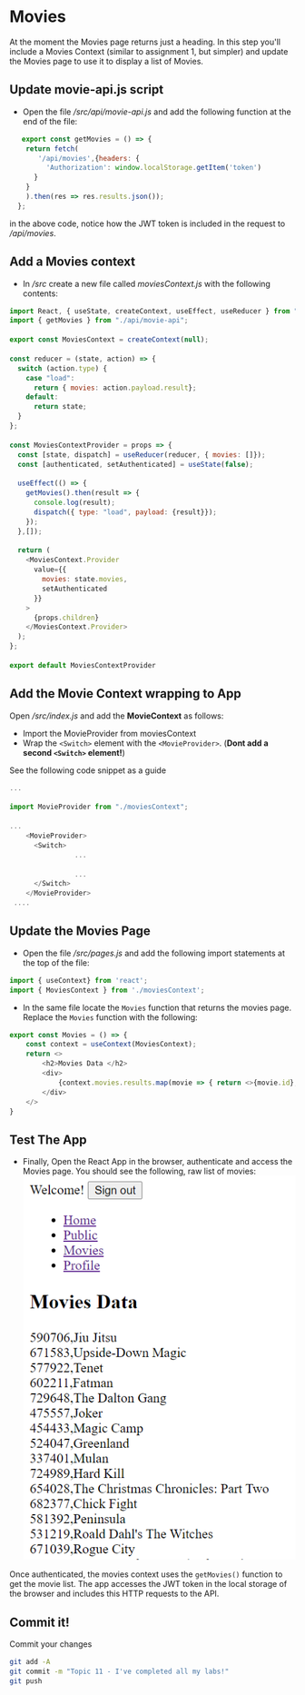 # Movies

At the moment the Movies page returns just a heading. In this step you'll include a Movies Context (similar to assignment 1, but simpler) and update the Movies page to use it to display a list of Movies. 

## Update movie-api.js script

+ Open the file */src/api/movie-api.js* and add the following function at the end of the file:

~~~javascript
   export const getMovies = () => {
    return fetch(
       '/api/movies',{headers: {
         'Authorization': window.localStorage.getItem('token')
      }
    }
    ).then(res => res.results.json());
  };
~~~

in the above code, notice how the JWT token is included in the request to */api/movies*.

## Add a Movies context

+ In */src* create a new file called *moviesContext.js*  with  the following contents:

~~~javascript
import React, { useState, createContext, useEffect, useReducer } from "react";
import { getMovies } from "./api/movie-api";

export const MoviesContext = createContext(null);

const reducer = (state, action) => {
  switch (action.type) {
    case "load":
      return { movies: action.payload.result};
    default:
      return state;
  }
};

const MoviesContextProvider = props => {
  const [state, dispatch] = useReducer(reducer, { movies: []});
  const [authenticated, setAuthenticated] = useState(false);

  useEffect(() => {
    getMovies().then(result => {
      console.log(result);
      dispatch({ type: "load", payload: {result}});
    });
  },[]);

  return (
    <MoviesContext.Provider
      value={{
        movies: state.movies,
        setAuthenticated
      }}
    >
      {props.children}
    </MoviesContext.Provider>
  );
};

export default MoviesContextProvider
~~~

## Add the Movie Context wrapping to App

Open */src/index.js* and add the **MovieContext** as follows:
  + Import the MovieProvider from moviesContext
  + Wrap the ``<Switch>`` element with the ``<MovieProvider>``. (**Dont add a second ``<Switch>`` element!**)

See the following code snippet as a guide 

~~~javascript
...

import MovieProvider from "./moviesContext";

...
    <MovieProvider>
      <Switch>
                ...
                
                ...
      </Switch>
    </MovieProvider>
 ....
~~~

## Update the Movies Page

+ Open the file */src/pages.js* and add the following import statements at the top of the file:  
~~~javascript
import { useContext} from 'react';
import { MoviesContext } from './moviesContext';
~~~

+ In the same file locate the ``Movies`` function that returns the movies page. Replace the ``Movies`` function with the following:  
~~~javascript
export const Movies = () => {
    const context = useContext(MoviesContext);
    return <>
        <h2>Movies Data </h2>
        <div>
            {context.movies.results.map(movie => { return <>{movie.id},{movie.title}<br /></> })}
        </div>
    </>
}
~~~

## Test The App

+ Finally, Open the React App in the browser, authenticate and access the Movies page. You should see the following, raw list of movies:  
![Movies List](./img/6.png)  

Once authenticated, the movies context uses the ``getMovies()`` function to get the movie list. The app accesses the JWT token in the local storage of the browser and includes this HTTP requests to the API. 

## Commit it!
Commit your changes
~~~bash
git add -A
git commit -m "Topic 11 - I've completed all my labs!"
git push
~~~